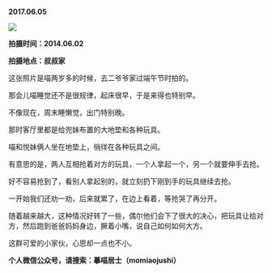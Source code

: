 
          
**2017.06.05**

![](//upload-images.jianshu.io/upload_images/51001-172c859f7c532d9a.jpg)


**拍摄时间：2014.06.02**

**拍摄地点：叔叔家**

这张照片是喵两岁多的时候，去二爷爷家过端午节时拍的。

那会儿喵睡觉还不是很规律，起床很早，于是来得也特别早。

不像现在，周末睡懒觉，出门特别晚。

那时客厅里都是给兜妹布置的大地垫和各种玩具。

喵和悦妹俩人坐在地垫上，徜徉在各种玩具之间。

有意思的是，两人互相抢着对方的玩具，一个人拿起一个，另一个就要伸手去抢。

好不容易抢到了，看别人拿起别的，就立刻扔下刚到手的玩具继续去抢。

一开始我们还劝一劝，后来就累了，在边上看着，等抢哭了再分开。

随着越来越大，这种情况好转了一些，偶尔他们会下了很大的决心，把玩具让给对方，然后跑到爸爸妈妈身边，撅着小嘴，说自己如何如何大方。

这群可爱的小家伙，心思却一点也不小。


**个人微信公众号，请搜索：摹喵居士（momiaojushi）**

        